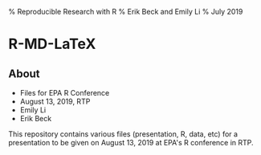 % Reproducible Research with R
% Erik Beck and Emily Li
% July 2019

# R-MD-LaTeX #

## About ##

* Files for EPA R Conference
* August 13, 2019, RTP
* Emily Li
* Erik Beck

This repository contains various files (presentation, R, data, etc)
for a presentation to be given on August 13, 2019 at EPA's R
conference in RTP.





